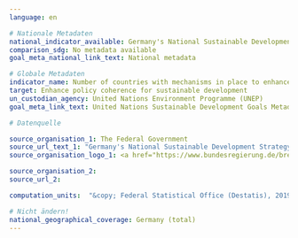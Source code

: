 ```yaml
---
language: en

# Nationale Metadaten
national_indicator_available: Germany's National Sustainable Development Strategy
comparison_sdg: No metadata available
goal_meta_national_link_text: National metadata

# Globale Metadaten
indicator_name: Number of countries with mechanisms in place to enhance policy coherence of sustainable development
target: Enhance policy coherence for sustainable development
un_custodian_agency: United Nations Environment Programme (UNEP)
goal_meta_link_text: United Nations Sustainable Development Goals Metadata

# Datenquelle

source_organisation_1: The Federal Government
source_url_text_1: "Germany's National Sustainable Development Strategy (Only available in German)"
source_organisation_logo_1: <a href="https://www.bundesregierung.de/breg-de"><img src="https://g205sdgs.github.io/sdg-indicators/public/LogosEn/bundesregierung.png" alt="Logo Bundesregierung" /></a>

source_organisation_2:
source_url_2:

computation_units:  "&copy; Federal Statistical Office (Destatis), 2019"

# Nicht ändern!
national_geographical_coverage: Germany (total)
---
```

